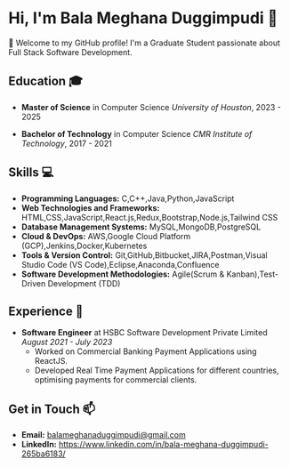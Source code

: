 # Hi, I'm Bala Meghana Duggimpudi 👋
👀 Welcome to my GitHub profile! I'm a Graduate Student passionate about Full Stack Software Development.
## Education 🎓

- **Master of Science** in Computer Science
  *University of Houston*, 2023 - 2025

- **Bachelor of Technology** in Computer Science
  *CMR Institute of Technology*, 2017 - 2021

## Skills 💻

- **Programming Languages:** C,C++,Java,Python,JavaScript
- **Web Technologies and Frameworks:** HTML,CSS,JavaScript,React.js,Redux,Bootstrap,Node.js,Tailwind CSS
- **Database Management Systems:** MySQL,MongoDB,PostgreSQL
- **Cloud & DevOps:** AWS,Google Cloud Platform (GCP),Jenkins,Docker,Kubernetes
- **Tools & Version Control:** Git,GitHub,Bitbucket,JIRA,Postman,Visual Studio Code (VS Code),Eclipse,Anaconda,Confluence
- **Software Development Methodologies:** Agile(Scrum & Kanban),Test-Driven Development (TDD)

## Experience 🚀

- **Software Engineer** at HSBC Software Development Private Limited
  *August 2021 - July 2023*  
  - Worked on Commercial Banking Payment Applications using ReactJS.
  - Developed Real Time Payment Applications for different countries, optimising payments for commercial clients.

## Get in Touch 📫

- **Email:** balameghanaduggimpudi@gmail.com
- **LinkedIn:** https://www.linkedin.com/in/bala-meghana-duggimpudi-265ba6183/

<!---
BalaMeghanaDuggimpudi/BalaMeghanaDuggimpudi is a ✨ special ✨ repository because its `README.md` (this file) appears on your GitHub profile.
You can click the Preview link to take a look at your changes.
--->
